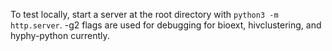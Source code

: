 To test locally, start a server at the root directory with `python3 -m http.server`.
-g2 flags are used for debugging for bioext, hivclustering, and hyphy-python currently.
